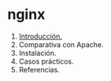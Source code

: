 # nginx
1. [Introducción.](https://zonagreek.net/instale-nginx-en-debian-11/) 
2. Comparativa con Apache.
3. Instalación.
4. Casos prácticos.
5. Referencias.
